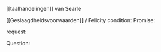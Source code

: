 [[taalhandelingen]] van Searle


[[Geslaagdheidsvoorwaarden]] / Felicity condition:
Promise: 

request: 

Question: 